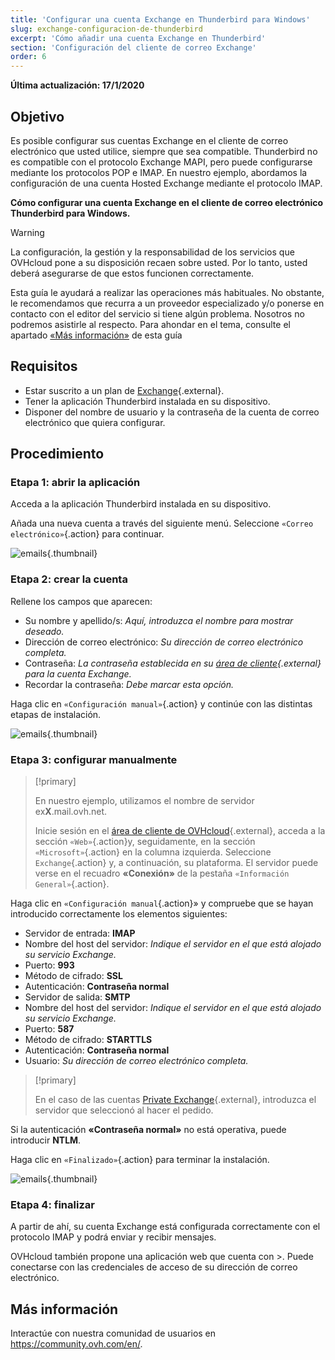 ```yaml
---
title: 'Configurar una cuenta Exchange en Thunderbird para Windows'
slug: exchange-configuracion-de-thunderbird
excerpt: 'Cómo añadir una cuenta Exchange en Thunderbird'
section: 'Configuración del cliente de correo Exchange'
order: 6
---
```


**Última actualización: 17/1/2020**

## Objetivo

Es posible configurar sus cuentas Exchange en el cliente de correo electrónico que usted utilice, siempre que sea compatible. Thunderbird no es compatible con el protocolo Exchange MAPI, pero puede configurarse mediante los protocolos POP e IMAP. En nuestro ejemplo, abordamos la configuración de una cuenta Hosted Exchange mediante el protocolo IMAP.

**Cómo configurar una cuenta Exchange en el cliente de correo electrónico Thunderbird para Windows.**

> [!warning]
>
> La configuración, la gestión y la responsabilidad de los servicios que OVHcloud pone a su disposición recaen sobre usted. Por lo tanto, usted deberá asegurarse de que estos funcionen correctamente.
> 
> Esta guía le ayudará a realizar las operaciones más habituales. No obstante, le recomendamos que recurra a un proveedor especializado y/o
> ponerse en contacto con el editor del servicio si tiene algún problema. Nosotros no podremos asistirle al respecto. Para ahondar en el tema, consulte el apartado [«Más información»](https://docs.ovh.com/es/microsoft-collaborative-solutions/exchange-configuracion-de-thunderbird/#mas-informacion_1)
> de esta guía
> 

## Requisitos

- Estar suscrito a un plan de [Exchange](https://www.ovh.es/emails/){.external}.
- Tener la aplicación Thunderbird instalada en su dispositivo.
- Disponer del nombre de usuario y la contraseña de la cuenta de correo electrónico que quiera configurar.

## Procedimiento

### Etapa 1: abrir la aplicación
Acceda a la aplicación Thunderbird instalada en su dispositivo.

Añada una nueva cuenta a través del siguiente menú. Seleccione `«Correo electrónico»`{.action} para continuar.

![emails](images/configuration-thunderbird-exchange-step1.png){.thumbnail}


### Etapa 2: crear la cuenta
Rellene los campos que aparecen:

- Su nombre y apellido/s: *Aquí, introduzca el nombre para mostrar deseado.*
- Dirección de correo electrónico: *Su dirección de correo electrónico completa.*
- Contraseña: *La contraseña establecida en su [área de cliente]((https://www.ovh.com/auth/?action=gotomanager&from=https://www.ovh.es/&ovhSubsidiary=es)){.external} para la cuenta Exchange.*
- Recordar la contraseña: *Debe marcar esta opción.*

Haga clic en `«Configuración manual»`{.action} y continúe con las distintas etapas de instalación.


![emails](images/configuration-thunderbird-exchange-step2.png){.thumbnail}


### Etapa 3: configurar manualmente

> [!primary]
>
> En nuestro ejemplo, utilizamos el nombre de servidor ex**X**.mail.ovh.net.
> 
> Inicie sesión en el [área de cliente de OVHcloud](https://www.ovh.com/auth/?action=gotomanager&from=https://www.ovh.es/&ovhSubsidiary=es){.external}, acceda a la sección `«Web»`{.action}y, seguidamente, en la sección `«Microsoft»`{.action}
>  en la columna izquierda. Seleccione `Exchange`{.action} y, a continuación, su plataforma. El servidor puede verse en el recuadro **«Conexión»** de la pestaña `«Información General»`{.action}.
> 

Haga clic en `«Configuración manual`{.action}» y compruebe que se hayan introducido correctamente los elementos siguientes:

- Servidor de entrada: **IMAP** 
- Nombre del host del servidor: *Indique el servidor en el que está alojado su servicio Exchange.*
- Puerto:  **993**
- Método de cifrado:   **SSL**
- Autenticación:  **Contraseña normal**
- Servidor de salida: **SMTP**
- Nombre del host del servidor: *Indique el servidor en el que está alojado su servicio Exchange.* 
- Puerto:  **587** 
- Método de cifrado:  **STARTTLS** 
- Autenticación:  **Contraseña normal** 
- Usuario: *Su dirección de correo electrónico completa.*

> [!primary]
>
> En el caso de las cuentas [Private Exchange](https://docs.ovh.com/es/microsoft-collaborative-solutions/exchange_primeros_pasos_con_un_servidor_private/){.external}, introduzca el servidor que seleccionó al hacer el pedido.
>

Si la autenticación **«Contraseña normal»** no está operativa, puede introducir **NTLM**.

Haga clic en `«Finalizado»`{.action} para terminar la instalación.


![emails](images/configuration-thunderbird-exchange-step3.png){.thumbnail}


### Etapa 4: finalizar

A partir de ahí, su cuenta Exchange está configurada correctamente con el protocolo IMAP y podrá enviar y recibir mensajes.

OVHcloud también propone una aplicación web que cuenta con >. Puede conectarse con las credenciales de acceso de su dirección de correo electrónico.


## Más información

Interactúe con nuestra comunidad de usuarios en <https://community.ovh.com/en/>.
